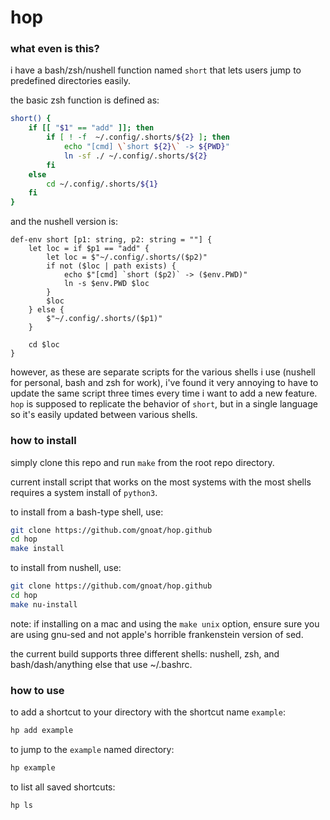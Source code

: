 # hop

### what even is this?
i have a bash/zsh/nushell function named `short` that lets users jump to predefined directories easily.

the basic zsh function is defined as:

```zsh
short() {
    if [[ "$1" == "add" ]]; then
        if [ ! -f  ~/.config/.shorts/${2} ]; then
            echo "[cmd] \`short ${2}\` -> ${PWD}"
            ln -sf ./ ~/.config/.shorts/${2}
        fi
    else
        cd ~/.config/.shorts/${1}
    fi
}
```

and the nushell version is:
```nu
def-env short [p1: string, p2: string = ""] {
    let loc = if $p1 == "add" {
        let loc = $"~/.config/.shorts/($p2)"
        if not ($loc | path exists) {
            echo $"[cmd] `short ($p2)` -> ($env.PWD)"
            ln -s $env.PWD $loc
        }
        $loc
    } else {
        $"~/.config/.shorts/($p1)"
    }

    cd $loc
}
```

however, as these are separate scripts for the various shells i use (nushell for personal, bash and zsh for work), i've found it very annoying to have to update the same script three times every time i want to add a new feature.  `hop` is supposed to replicate the behavior of `short`, but in a single language so it's easily updated between various shells.

### how to install
simply clone this repo and run `make` from the root repo directory.

current install script that works on the most systems with the most shells requires a system install of `python3`.

to install from a bash-type shell, use:
```zsh
git clone https://github.com/gnoat/hop.github
cd hop
make install
```

to install from nushell, use:
```zsh
git clone https://github.com/gnoat/hop.github
cd hop
make nu-install
```

note: if installing on a mac and using the `make unix` option, ensure sure you are using gnu-sed and not apple's horrible frankenstein version of sed.

the current build supports three different shells: nushell, zsh, and bash/dash/anything else that use ~/.bashrc.

### how to use
to add a shortcut to your directory with the shortcut name `example`:
```zsh
hp add example
```

to jump to the `example` named directory:
```zsh
hp example
```

to list all saved shortcuts:
```zsh
hp ls
```
